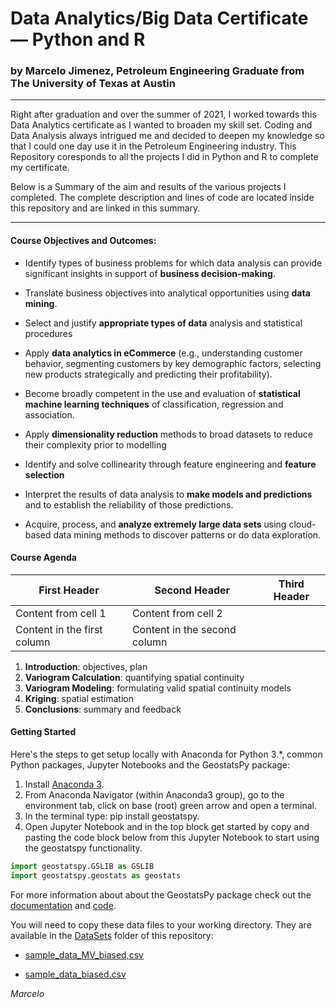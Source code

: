 # Data Analytics/Big Data Certificate — Python and R  
 
 
### by Marcelo Jimenez, Petroleum Engineering Graduate from The University of Texas at Austin  

___

Right after graduation and over the summer of 2021, I worked towards this Data Analytics certificate as I wanted to broaden my skill set. Coding and Data Analysis always intrigued me and decided to deepen my knowledge so that I could one day use it in the Petroleum Engineering industry. This Repository coresponds to all the projects I did in Python and R to complete my certificate. 

Below is a Summary of the aim and results of the various projects I completed. The complete description and lines of code are located inside this repository and are linked in this summary.
___

#### Course Objectives and Outcomes:


* Identify types of business problems for which data analysis can provide significant insights in support of **business decision-making**.

* Translate business objectives into analytical opportunities using **data mining**.

* Select and justify **appropriate types of data** analysis and statistical procedures

* Apply **data analytics in eCommerce** (e.g., understanding customer behavior, segmenting customers by key demographic factors, selecting new products strategically and predicting their profitability).

* Become broadly competent in the use and evaluation of **statistical machine learning techniques** of classification, regression and association.

* Apply **dimensionality reduction** methods to broad datasets to reduce their complexity prior to modelling

* Identify and solve collinearity through feature engineering and **feature selection**

* Interpret the results of data analysis to **make models and predictions** and to establish the reliability of those predictions.

* Acquire, process, and **analyze extremely large data sets** using cloud-based data mining methods to discover patterns or do data exploration.

#### Course Agenda


First Header | Second Header | Third Header
------------ | ------------- | ------------
Content from cell 1 | Content from cell 2
Content in the first column | Content in the second column

1. **Introduction**: objectives, plan
2. **Variogram Calculation**: quantifying spatial continuity
3. **Variogram Modeling**: formulating valid spatial continuity models
4. **Kriging**: spatial estimation
5. **Conclusions**: summary and feedback

#### Getting Started

Here's the steps to get setup locally with Anaconda for Python 3.\*, common Python packages, Jupyter Notebooks and the GeostatsPy package:

1. Install [Anaconda 3](https://www.anaconda.com/products/individual). 
2. From Anaconda Navigator (within Anaconda3 group), go to the environment tab, click on base (root) green arrow and open a terminal. 
3. In the terminal type: pip install geostatspy. 
4. Open Jupyter Notebook and in the top block get started by copy and pasting the code block below from this Jupyter Notebook to start using the geostatspy functionality. 

```python
import geostatspy.GSLIB as GSLIB
import geostatspy.geostats as geostats
```

For more information about about the GeostatsPy package check out the [documentation](https://github.com/GeostatsGuy/GeostatsPy) and [code](https://github.com/GeostatsGuy/GeostatsPy/tree/master/geostatspy). 

You will need to copy these data files to your working directory.  They are available in the [DataSets](https://github.com/GeostatsGuy/GeostatsPy_Intro_Course/tree/master/DataSets) folder of this repository:

* [sample_data_MV_biased,csv](https://github.com/GeostatsGuy/GeostatsPy_Intro_Course/blob/master/DataSets/sample_data_MV_biased.csv)

* [sample_data_biased.csv](https://github.com/GeostatsGuy/GeostatsPy_Intro_Course/blob/master/DataSets/sample_data_biased.csv)




*Marcelo*
